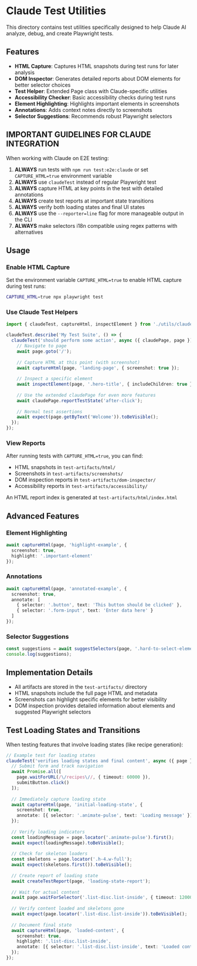 # Claude Test Utilities

This directory contains test utilities specifically designed to help Claude AI analyze, debug, and create Playwright tests.

## Features

- **HTML Capture**: Captures HTML snapshots during test runs for later analysis
- **DOM Inspector**: Generates detailed reports about DOM elements for better selector choices
- **Test Helper**: Extended Page class with Claude-specific utilities
- **Accessibility Checker**: Basic accessibility checks during test runs
- **Element Highlighting**: Highlights important elements in screenshots
- **Annotations**: Adds context notes directly to screenshots
- **Selector Suggestions**: Recommends robust Playwright selectors

## IMPORTANT GUIDELINES FOR CLAUDE INTEGRATION

When working with Claude on E2E testing:

1. **ALWAYS** run tests with `npm run test:e2e:claude` or set `CAPTURE_HTML=true` environment variable
2. **ALWAYS** use `claudeTest` instead of regular Playwright test
3. **ALWAYS** capture HTML at key points in the test with detailed annotations
4. **ALWAYS** create test reports at important state transitions
5. **ALWAYS** verify both loading states and final UI states
6. **ALWAYS** use the `--reporter=line` flag for more manageable output in the CLI
7. **ALWAYS** make selectors i18n compatible using regex patterns with alternatives

## Usage

### Enable HTML Capture

Set the environment variable `CAPTURE_HTML=true` to enable HTML capture during test runs:

```bash
CAPTURE_HTML=true npx playwright test
```

### Use Claude Test Helpers

```typescript
import { claudeTest, captureHtml, inspectElement } from './utils/claude';

claudeTest.describe('My Test Suite', () => {
  claudeTest('should perform some action', async ({ claudePage, page }) => {
    // Navigate to page
    await page.goto('/');
    
    // Capture HTML at this point (with screenshot)
    await captureHtml(page, 'landing-page', { screenshot: true });
    
    // Inspect a specific element
    await inspectElement(page, '.hero-title', { includeChildren: true });
    
    // Use the extended claudePage for even more features
    await claudePage.reportTestState('after-click');
    
    // Normal test assertions
    await expect(page.getByText('Welcome')).toBeVisible();
  });
});
```

### View Reports

After running tests with `CAPTURE_HTML=true`, you can find:

- HTML snapshots in `test-artifacts/html/`
- Screenshots in `test-artifacts/screenshots/`
- DOM inspection reports in `test-artifacts/dom-inspector/`
- Accessibility reports in `test-artifacts/accessibility/`

An HTML report index is generated at `test-artifacts/html/index.html`

## Advanced Features

### Element Highlighting

```typescript
await captureHtml(page, 'highlight-example', { 
  screenshot: true,
  highlight: '.important-element'
});
```

### Annotations

```typescript
await captureHtml(page, 'annotated-example', { 
  screenshot: true,
  annotate: [
    { selector: '.button', text: 'This button should be clicked' },
    { selector: '.form-input', text: 'Enter data here' }
  ]
});
```

### Selector Suggestions

```typescript
const suggestions = await suggestSelectors(page, '.hard-to-select-element');
console.log(suggestions);
```

## Implementation Details

- All artifacts are stored in the `test-artifacts/` directory
- HTML snapshots include the full page HTML and metadata
- Screenshots can highlight specific elements for better visibility
- DOM inspection provides detailed information about elements and suggested Playwright selectors

## Test Loading States and Transitions

When testing features that involve loading states (like recipe generation):

```typescript
// Example test for loading states
claudeTest('verifies loading states and final content', async ({ page }) => {
  // Submit form and track navigation
  await Promise.all([
    page.waitForURL(/\/recipes\//, { timeout: 60000 }),
    submitButton.click()
  ]);
  
  // Immediately capture loading state
  await captureHtml(page, 'initial-loading-state', {
    screenshot: true,
    annotate: [{ selector: '.animate-pulse', text: 'Loading message' }]
  });
  
  // Verify loading indicators
  const loadingMessage = page.locator('.animate-pulse').first();
  await expect(loadingMessage).toBeVisible();
  
  // Check for skeleton loaders
  const skeletons = page.locator('.h-4.w-full');
  await expect(skeletons.first()).toBeVisible();
  
  // Create report of loading state
  await createTestReport(page, 'loading-state-report');
  
  // Wait for actual content
  await page.waitForSelector('.list-disc.list-inside', { timeout: 120000 });
  
  // Verify content loaded and skeletons gone
  await expect(page.locator('.list-disc.list-inside')).toBeVisible();
  
  // Document final state
  await captureHtml(page, 'loaded-content', {
    screenshot: true,
    highlight: '.list-disc.list-inside',
    annotate: [{ selector: '.list-disc.list-inside', text: 'Loaded content' }]
  });
});